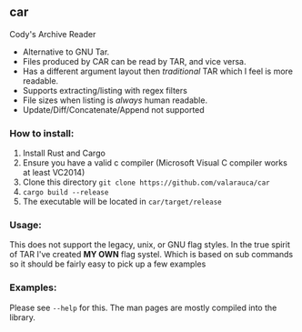 car
---

Cody's Archive Reader

* Alternative to GNU Tar.
* Files produced by CAR can be read by TAR, and vice versa. 
* Has a different argument layout then *traditional* TAR which I feel is more readable.
* Supports extracting/listing with regex filters
* File sizes when listing is _always_ human readable.
* Update/Diff/Concatenate/Append not supported

### How to install:
1. Install Rust and Cargo
2. Ensure you have a valid c compiler (Microsoft Visual C compiler works at least VC2014)
3. Clone this directory `git clone https://github.com/valarauca/car`
4. `cargo build --release`
5. The executable will be located in `car/target/release`


### Usage:

This does not support the legacy, unix, or GNU flag styles. In the true spirit of TAR
I've created **MY OWN** flag systel. Which is based on sub commands so it should be
fairly easy to pick up a few examples

### Examples:

Please see `--help` for this. The man pages are mostly compiled into the library.

